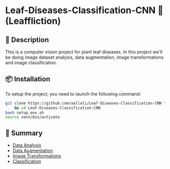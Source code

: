 # Leaf-Diseases-Classification-CNN  🌿 (Leaffliction)

## 📝 Description

This is a computer vision project for plant leaf diseases.
In this project we'll be doing image dataset analysis, data augmentation, image transformations and image classification.

## 📦 Installation

To setup the project, you need to launch the following command:

```bash
git clone https://github.com/aallali/Leaf-Diseases-Classification-CNN \
    && cd Leaf-Diseases-Classification-CNN
bash setup_env.sh
source venv/bin/activate
```

## 📑 Summary

- [Data Analysis](#-data-analysis)
- [Data Augmentation](#-data-augmentation)
- [Image Transformations](#-image-transformations)
- [Classification](#-classification)

